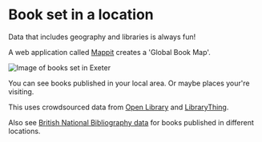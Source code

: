 Book set in a location
======================

Data that includes geography and libraries is always fun!

A web application called [Mappit](https://www.mappit.net/bookmap/#selected=/bookmap/places/90/) creates a 'Global Book Map'.

![Image of books set in Exeter](https://raw.githubusercontent.com/LibrariesHacked/geography-librarydata/master/images/books-exeter.png)

You can see books published in your local area. Or maybe places your're visiting.

This uses crowdsourced data from [Open Library](https://openlibrary.org) and [LibraryThing](https://www.librarything.com/).

Also see [British National Bibliography data](http://bnb.bl.uk) for books published in different locations.